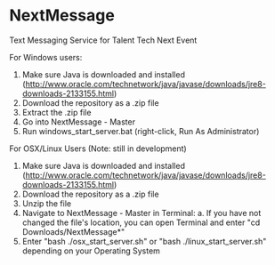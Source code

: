 # NextMessage
Text Messaging Service for Talent Tech Next Event

For Windows users:

1. Make sure Java is downloaded and installed
(http://www.oracle.com/technetwork/java/javase/downloads/jre8-downloads-2133155.html)
2. Download the repository as a .zip file
3. Extract the .zip file
4. Go into NextMessage - Master
5. Run windows_start_server.bat (right-click, Run As Administrator)

For OSX/Linux Users (Note: still in development)
1. Make sure Java is downloaded and installed
(http://www.oracle.com/technetwork/java/javase/downloads/jre8-downloads-2133155.html)
2. Download the repository as a .zip file
3. Unzip the file
4. Navigate to NextMessage - Master in Terminal: 
      a. If you have not changed the file's location, you can open Terminal and enter "cd Downloads/NextMessage*"
5. Enter "bash ./osx_start_server.sh" or "bash ./linux_start_server.sh" depending on your Operating System
